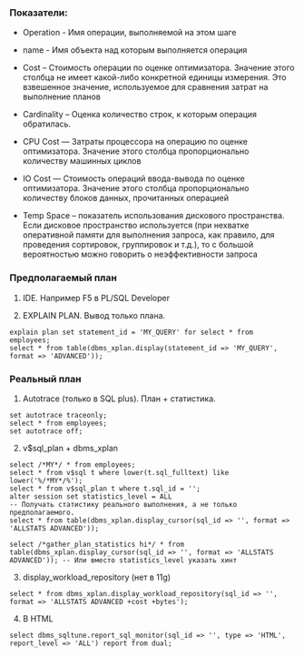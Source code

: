 ### Показатели:
  - Operation - Имя операции, выполняемой на этом шаге
  - name - Имя объекта над которым выполняется операция
  - Cost – Стоимость операции по оценке оптимизатора. Значение этого столбца не имеет какой-либо конкретной единицы измерения. Это взвешенное значение, используемое для сравнения затрат на выполнение планов
  
  - Cardinality – Оценка количество строк, к которым операция обратилась.
  - CPU Cost — Затраты процессора на операцию по оценке оптимизатора. Значение этого столбца пропорционально количеству машинных циклов
  - IO Cost — Стоимость операций ввода-вывода по оценке оптимизатора. Значение этого столбца пропорционально количеству блоков данных, прочитанных операцией
  
  - Temp Space – показатель использования дискового пространства. Если дисковое пространство используется (при нехватке оперативной памяти для выполнения запроса, как правило, для проведения сортировок, группировок и т.д.), то с большой вероятностью можно говорить о неэффективности запроса


### Предполагаемый план
  1. IDE. Например F5 в PL/SQL Developer
  
  2. EXPLAIN PLAN. Вывод только плана.
  ````
  explain plan set statement_id = 'MY_QUERY' for select * from employees; 
  select * from table(dbms_xplan.display(statement_id => 'MY_QUERY', format => 'ADVANCED'));
  ````

### Реальный план
  1. Autotrace (только в SQL plus). План + статистика.
  ````
  set autotrace traceonly;
  select * from employees;
  set autotrace off;
  ````
  
  2. v$sql_plan + dbms_xplan
  ````
  select /*MY*/ * from employees;
  select * from v$sql t where lower(t.sql_fulltext) like lower('%/*MY*/%');
  select * from v$sql_plan t where t.sql_id = '';
  alter session set statistics_level = ALL                                                     -- Получать статистику реального выполнения, а не только предполагаемого.
  select * from table(dbms_xplan.display_cursor(sql_id => '', format => 'ALLSTATS ADVANCED'));
  
  select /*gather_plan_statistics hi*/ * from table(dbms_xplan.display_cursor(sql_id => '', format => 'ALLSTATS ADVANCED')); -- Или вместо statistics_level указать хинт
  ````

  3. display_workload_repository (нет в 11g)
  ````
  select * from dbms_xplan.display_workload_repository(sql_id => '', format => 'ALLSTATS ADVANCED +cost +bytes');
  ````
  
  4. В HTML
  ````
  select dbms_sqltune.report_sql_monitor(sql_id => '', type => 'HTML', report_level => 'ALL') report from dual;
  ````
